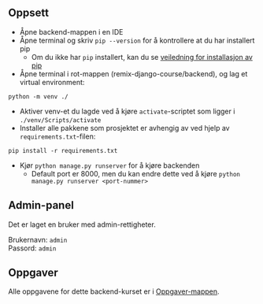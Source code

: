 ## Oppsett

- Åpne backend-mappen i en IDE
- Åpne terminal og skriv `pip --version` for å kontrollere at du har installert pip
    - Om du ikke har `pip` installert, kan du
      se [veiledning for installasjon av pip](https://pip.pypa.io/en/stable/installation/)
- Åpne terminal i rot-mappen (remix-django-course/backend), og lag et virtual environment: 
```
python -m venv ./
````

- Aktiver venv-et du lagde ved å kjøre `activate`-scriptet som ligger i `./venv/Scripts/activate`
- Installer alle pakkene som prosjektet er avhengig av ved hjelp av `requirements.txt`-filen:
```
pip install -r requirements.txt
```
- Kjør `python manage.py runserver` for å kjøre backenden
  - Default port er 8000, men du kan endre dette ved å kjøre `python manage.py runserver <port-nummer>`

## Admin-panel

Det er laget en bruker med admin-rettigheter.

Brukernavn: `admin`<br />
Passord: `admin`

## Oppgaver

Alle oppgavene for dette backend-kurset er i [Oppgaver-mappen](./Oppgaver).

